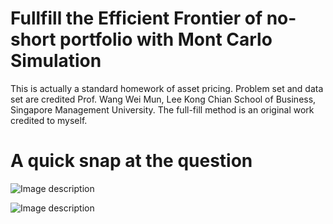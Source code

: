 # Fullfill the Efficient Frontier of no-short portfolio with Mont Carlo Simulation 

This is actually a standard homework of asset pricing. Problem set and data set are credited Prof. Wang Wei Mun, Lee Kong Chian School of Business, Singapore Management University. The full-fill method is an original work credited to myself.

# A quick snap at the question

![Image description](https://github.com/OrangeXia2013/no-short-efficient-frontier/blob/master/output_46_1.png)

![Image description](https://github.com/OrangeXia2013/no-short-efficient-frontier/blob/master/output_45_1.png)
